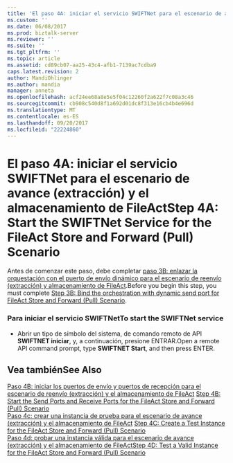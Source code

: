 ```yaml
---
title: 'El paso 4A: iniciar el servicio SWIFTNet para el escenario de avance (extracción) y el almacenamiento de FileAct | Documentos de Microsoft'
ms.custom: ''
ms.date: 06/08/2017
ms.prod: biztalk-server
ms.reviewer: ''
ms.suite: ''
ms.tgt_pltfrm: ''
ms.topic: article
ms.assetid: cd89cb07-aa25-43c4-afb1-7139ac7cdba9
caps.latest.revision: 2
author: MandiOhlinger
ms.author: mandia
manager: anneta
ms.openlocfilehash: acf24ee68a8e5e5f04c12260f2a622f7c08a3c46
ms.sourcegitcommit: cb908c540d8f1a692d01dc8f313e16cb4b4e696d
ms.translationtype: MT
ms.contentlocale: es-ES
ms.lasthandoff: 09/20/2017
ms.locfileid: "22224860"
---
```

# <a name="step-4a-start-the-swiftnet-service-for-the-fileact-store-and-forward-pull-scenario"></a><span data-ttu-id="ef4f7-102">El paso 4A: iniciar el servicio SWIFTNet para el escenario de avance (extracción) y el almacenamiento de FileAct</span><span class="sxs-lookup"><span data-stu-id="ef4f7-102">Step 4A: Start the SWIFTNet Service for the FileAct Store and Forward (Pull) Scenario</span></span>
<span data-ttu-id="ef4f7-103">Antes de comenzar este paso, debe completar [paso 3B: enlazar la orquestación con el puerto de envío dinámico para el escenario de reenvío (extracción) y almacenamiento de FileAct](../../adapters-and-accelerators/fileact-interact/step-3b-bind-orchestration-with-dynamic-send-for-fileact-store-and-forward.md).</span><span class="sxs-lookup"><span data-stu-id="ef4f7-103">Before you begin this step, you must complete [Step 3B: Bind the orchestration with dynamic send port for FileAct Store and Forward (Pull) Scenario](../../adapters-and-accelerators/fileact-interact/step-3b-bind-orchestration-with-dynamic-send-for-fileact-store-and-forward.md).</span></span>  
  
### <a name="to-start-the-swiftnet-service"></a><span data-ttu-id="ef4f7-104">Para iniciar el servicio SWIFTNet</span><span class="sxs-lookup"><span data-stu-id="ef4f7-104">To start the SWIFTNet service</span></span>  
  
-   <span data-ttu-id="ef4f7-105">Abrir un tipo de símbolo del sistema, de comando remoto de API **SWIFTNET iniciar**, y, a continuación, presione ENTRAR.</span><span class="sxs-lookup"><span data-stu-id="ef4f7-105">Open a remote API command prompt, type **SWIFTNET Start**, and then press ENTER.</span></span>  
  
## <a name="see-also"></a><span data-ttu-id="ef4f7-106">Vea también</span><span class="sxs-lookup"><span data-stu-id="ef4f7-106">See Also</span></span>  
 <span data-ttu-id="ef4f7-107">[Paso 4B: iniciar los puertos de envío y puertos de recepción para el escenario de reenvío (extracción) y el almacenamiento de FileAct](../../adapters-and-accelerators/fileact-interact/step-4b-start-send-and-receive-ports-for-fileact-store-and-forward-scenario.md) </span><span class="sxs-lookup"><span data-stu-id="ef4f7-107">[Step 4B: Start the Send Ports and Receive Ports for the FileAct Store and Forward (Pull) Scenario](../../adapters-and-accelerators/fileact-interact/step-4b-start-send-and-receive-ports-for-fileact-store-and-forward-scenario.md) </span></span>  
 <span data-ttu-id="ef4f7-108">[Paso 4c: crear una instancia de prueba para el escenario de avance (extracción) y el almacenamiento de FileAct](../../adapters-and-accelerators/fileact-interact/step-4c-create-a-test-instance-for-fileact-store-and-forward-pull-scenario.md) </span><span class="sxs-lookup"><span data-stu-id="ef4f7-108">[Step 4C: Create a Test Instance for the FileAct Store and Forward (Pull) Scenario](../../adapters-and-accelerators/fileact-interact/step-4c-create-a-test-instance-for-fileact-store-and-forward-pull-scenario.md) </span></span>  
 [<span data-ttu-id="ef4f7-109">Paso 4d: probar una instancia válida para el escenario de avance (extracción) y el almacenamiento de FileAct</span><span class="sxs-lookup"><span data-stu-id="ef4f7-109">Step 4D: Test a Valid Instance for the FileAct Store and Forward (Pull) Scenario</span></span>](../../adapters-and-accelerators/fileact-interact/step-4d-test-a-valid-instance-for-fileact-store-and-forward-pull-scenario.md)